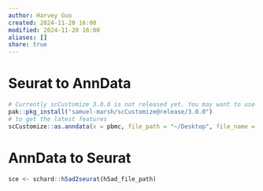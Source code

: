 ```yaml
---
author: Harvey Guo
created: 2024-11-20 16:00
modified: 2024-11-20 16:00
aliases: []
share: true
---
```

# Seurat to AnnData
```r
# Currently scCustomize 3.0.0 is not released yet. You may want to use 
pak::pkg_install("samuel-marsh/scCustomize@release/3.0.0")
# to get the latest features
scCustomize::as.anndata(x = pbmc, file_path = "~/Desktop", file_name = "pbmc_anndata.h5ad")
```

# AnnData to Seurat
```R
sce <- schard::h5ad2seurat(h5ad_file_path)
```
